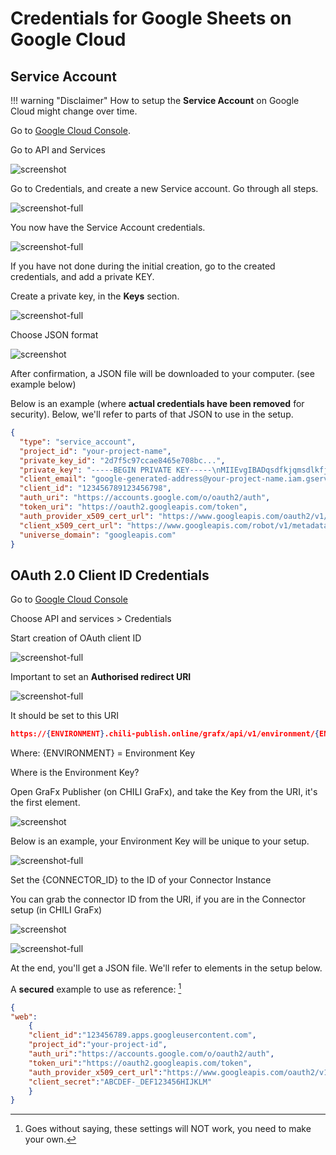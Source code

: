 # Credentials for Google Sheets on Google Cloud

## Service Account

!!! warning "Disclaimer"
    How to setup the **Service Account** on Google Cloud might change over time.

Go to [Google Cloud Console](https://console.cloud.google.com/welcome).

Go to API and Services

![screenshot](../google07.png)

Go to Credentials, and create a new Service account. Go through all steps.

![screenshot-full](../google08.png)

You now have the Service Account credentials.

![screenshot-full](../google02.png)

If you have not done during the initial creation, go to the created credentials, and add a private KEY.

Create a private key, in the **Keys** section.

![screenshot-full](../google04.png)

Choose JSON format

![screenshot](../google05.png)

After confirmation, a JSON file will be downloaded to your computer. (see example below)

Below is an example (where **actual credentials have been removed** for security). Below, we'll refer to parts of that JSON to use in the setup.

``` json
{
  "type": "service_account",
  "project_id": "your-project-name",
  "private_key_id": "2d7f5c97ccae8465e708bc...",
  "private_key": "-----BEGIN PRIVATE KEY-----\nMIIEvgIBADqsdfkjqmsdlkfjmsqdkfjtyTXDMR\n42AQ7VJsIxnPM5FUZx8xzRNMVDQakle5Ksi6zFeZr3/Nrh20yXp0iYXtkLqNTvAD\n...\nXwbYE9GufVHVtvXz573fQcQzrPJ5ifjoZ+hDpfpT9ZOfMO1zA/HzOlxfUN9XF2Kc\njfFdOCixWLT6HuKeOb0GH1eo\n-----END PRIVATE KEY-----\n",
  "client_email": "google-generated-address@your-project-name.iam.gserviceaccount.com",
  "client_id": "123456789123456798",
  "auth_uri": "https://accounts.google.com/o/oauth2/auth",
  "token_uri": "https://oauth2.googleapis.com/token",
  "auth_provider_x509_cert_url": "https://www.googleapis.com/oauth2/v1/certs",
  "client_x509_cert_url": "https://www.googleapis.com/robot/v1/metadata/x509/yourname%40yourproject-grafx.iam.gserviceaccount.com",
  "universe_domain": "googleapis.com"
}
```

## OAuth 2.0 Client ID Credentials

Go to [Google Cloud Console](https://console.cloud.google.com/welcome)

Choose API and services > Credentials

Start creation of OAuth client ID

![screenshot-full](../google13.png)

Important to set an **Authorised redirect URI**

![screenshot-full](../google03.png)

It should be set to this URI

``` json
https://{ENVIRONMENT}.chili-publish.online/grafx/api/v1/environment/{ENVIRONMENT}/connectors/{CONNECTOR_ID}/auth/oauth-authorization-code/redirect
```

Where: {ENVIRONMENT} = Environment Key

Where is the Environment Key?

Open GraFx Publisher (on CHILI GraFx), and take the Key from the URI, it's the first element.

![screenshot](../google10.png) 

Below is an example, your Environment Key will be unique to your setup.

![screenshot-full](../google11.png) 

Set the {CONNECTOR_ID} to the ID of your Connector Instance

You can grab the connector ID from the URI, if you are in the Connector setup (in CHILI GraFx)

![screenshot](../google12.png)

![screenshot-full](../google09.png)

At the end, you'll get a JSON file. We'll refer to elements in the setup below.

A **secured** example to use as reference: [^1]

[^1]: Goes without saying, these settings will NOT work, you need to make your own.

``` json
{
"web":
    {
    "client_id":"123456789.apps.googleusercontent.com",
    "project_id":"your-project-id",
    "auth_uri":"https://accounts.google.com/o/oauth2/auth",
    "token_uri":"https://oauth2.googleapis.com/token",
    "auth_provider_x509_cert_url":"https://www.googleapis.com/oauth2/v1/certs",
    "client_secret":"ABCDEF-_DEF123456HIJKLM"
    }
}
```